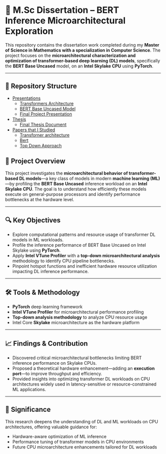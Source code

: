 # 🧠 M.Sc Dissertation – BERT Inference Microarchitectural Exploration

This repository contains the dissertation work completed during my **Master of Science in Mathematics with a specialization in Computer Science**. The project focuses on the **microarchitectural characterization and optimization of transformer-based deep learning (DL) models**, specifically the **BERT Base Uncased** model, on an **Intel Skylake CPU** using **PyTorch**.

---


## 📁 Repository Structure

- [Presentations](./Presentations/)
  - [Transformers Architecture](./Presentations/Transformers_Architecture.pdf)
  - [BERT Base Uncased Model](./Presentations/BERT_Base_Uncased_Model.pdf)
  - [Final Project Presentation](./Presentations/Final_Project_Presentation.pdf)
- [Thesis](./Thesis/)
  - [Final Thesis Document](./Thesis/Thesis.pdf)
- [Papers that I Studied](./Papers_that_I_Studied/)
    - [Transforner architecture](./Papers_that_I_Studied/1706.03762v7.pdf)
    - [Bert](./Papers_that_I_Studied/1810.04805v2.pdf)
    - [Top Down Approach](./Papers_that_I_Studied/topdown.pdf)



## 🧾 Project Overview

This project investigates the **microarchitectural behavior of transformer-based DL models**—a key class of models in modern **machine learning (ML)**—by profiling the **BERT Base Uncased** inference workload on an **Intel Skylake CPU**. The goal is to understand how efficiently these models execute on general-purpose processors and identify performance bottlenecks at the hardware level.

---

## 🔍 Key Objectives

- Explore computational patterns and resource usage of transformer DL models in ML workloads.
- Profile the inference performance of BERT Base Uncased on Intel Skylake using **PyTorch**.
- Apply **Intel VTune Profiler** with a **top-down microarchitectural analysis** methodology to identify CPU pipeline bottlenecks.
- Pinpoint hotspot functions and inefficient hardware resource utilization impacting DL inference performance.

---

## 🛠️ Tools & Methodology

- **PyTorch** deep learning framework
- **Intel VTune Profiler** for microarchitectural performance profiling
- **Top-down analysis methodology** to analyze CPU resource usage
- Intel Core **Skylake** microarchitecture as the hardware platform

---

## 📈 Findings & Contribution

- Discovered critical microarchitectural bottlenecks limiting BERT inference performance on Skylake CPUs.
- Proposed a theoretical hardware enhancement—adding an **execution port**—to improve throughput and efficiency.
- Provided insights into optimizing transformer DL workloads on CPU architectures widely used in latency-sensitive or resource-constrained ML applications.

---

## 🧩 Significance

This research deepens the understanding of DL and ML workloads on CPU architectures, offering valuable guidance for:

- Hardware-aware optimization of ML inference
- Performance tuning of transformer models in CPU environments
- Future CPU microarchitecture enhancements tailored for DL workloads
